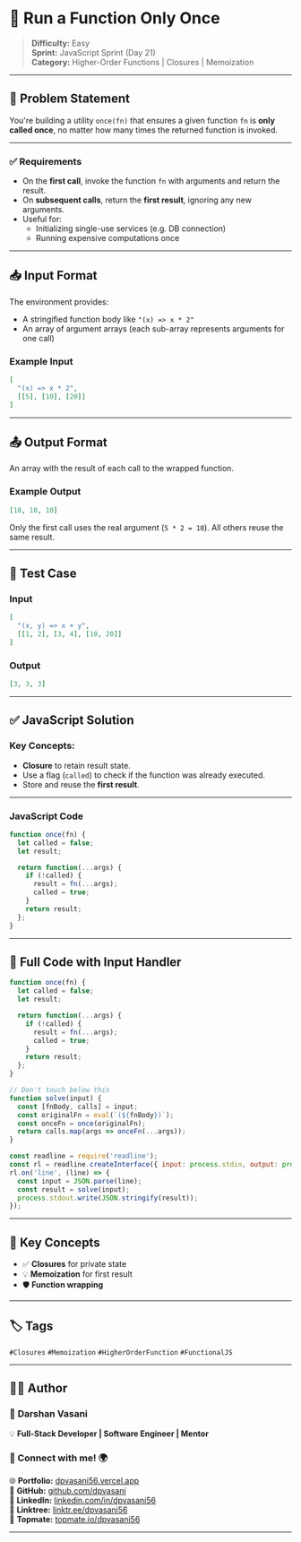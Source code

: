 # 🧠 Run a Function Only Once

> **Difficulty:** Easy  
> **Sprint:** JavaScript Sprint (Day 21)  
> **Category:** Higher-Order Functions | Closures | Memoization

---

## 🧩 Problem Statement

You're building a utility `once(fn)` that ensures a given function `fn` is **only called once**, no matter how many times the returned function is invoked.

---

### ✅ Requirements

- On the **first call**, invoke the function `fn` with arguments and return the result.
- On **subsequent calls**, return the **first result**, ignoring any new arguments.
- Useful for:
  - Initializing single-use services (e.g. DB connection)
  - Running expensive computations once

---

## 📥 Input Format

The environment provides:
- A stringified function body like `"(x) => x * 2"`
- An array of argument arrays (each sub-array represents arguments for one call)

### Example Input

```json
[
  "(x) => x * 2",
  [[5], [10], [20]]
]
```

---

## 📤 Output Format

An array with the result of each call to the wrapped function.

### Example Output

```json
[10, 10, 10]
```

Only the first call uses the real argument (`5 * 2 = 10`). All others reuse the same result.

---

## 🧪 Test Case

### Input

```json
[
  "(x, y) => x + y",
  [[1, 2], [3, 4], [10, 20]]
]
```

### Output

```json
[3, 3, 3]
```

---

## ✅ JavaScript Solution

### Key Concepts:

- **Closure** to retain result state.
- Use a flag (`called`) to check if the function was already executed.
- Store and reuse the **first result**.

---

### JavaScript Code

```js
function once(fn) {
  let called = false;
  let result;

  return function(...args) {
    if (!called) {
      result = fn(...args);
      called = true;
    }
    return result;
  };
}
```

---

## 🧾 Full Code with Input Handler

```js
function once(fn) {
  let called = false;
  let result;

  return function(...args) {
    if (!called) {
      result = fn(...args);
      called = true;
    }
    return result;
  };
}

// Don't touch below this
function solve(input) {
  const [fnBody, calls] = input;
  const originalFn = eval(`(${fnBody})`);
  const onceFn = once(originalFn);
  return calls.map(args => onceFn(...args));
}

const readline = require('readline');
const rl = readline.createInterface({ input: process.stdin, output: process.stdout });
rl.on('line', (line) => {
  const input = JSON.parse(line);
  const result = solve(input);
  process.stdout.write(JSON.stringify(result));
});
```

---

## 🧠 Key Concepts

- ✅ **Closures** for private state
- 💡 **Memoization** for first result
- 🛡️ **Function wrapping**

---

## 🏷️ Tags

`#Closures` `#Memoization` `#HigherOrderFunction` `#FunctionalJS`

---

## 👨‍💻 Author

### 🚀 **Darshan Vasani**  
💡 **Full-Stack Developer | Software Engineer | Mentor**

### 🔗 Connect with me! 🌍  
🌐 **Portfolio:** [dpvasani56.vercel.app](https://dpvasani56.vercel.app/)  
🐙 **GitHub:** [github.com/dpvasani](https://github.com/dpvasani)  
💼 **LinkedIn:** [linkedin.com/in/dpvasani56](https://linkedin.com/in/dpvasani56/)  
🌳 **Linktree:** [linktr.ee/dpvasani56](https://linktr.ee/dpvasani56)  
📢 **Topmate:** [topmate.io/dpvasani56](https://topmate.io/dpvasani56)

---
